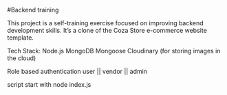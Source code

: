 #Backend training 

This project is a self-training exercise focused on improving backend development skills. It’s a clone of the Coza Store e-commerce website template.

Tech Stack:
Node.js
MongoDB
Mongoose
Cloudinary (for storing images in the cloud)

Role based authentication user || vendor || admin 

script start with node index.js






